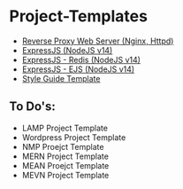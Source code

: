 # Project-Templates

- [Reverse Proxy Web Server (Nginx, Httpd)](https://github.com/paulAlexSerban/tpl--nginx-proxy--httpd-server)
- [ExpressJS (NodeJS v14)](https://github.com/paulAlexSerban/template-nodejs-14)
- [ExpressJS - Redis (NodeJS v14)](https://github.com/paulAlexSerban/template-nodejs-redis)
- [ExpressJS - EJS (NodeJS v14)](https://github.com/paulAlexSerban/ejs-template)
- [Style Guide Template](https://github.com/paulAlexSerban/style-guide-template)

## To Do's:
- LAMP Project Template
- Wordpress Project Template
- NMP Proejct Template
- MERN Project Template
- MEAN Proejct Template
- MEVN Project Template
